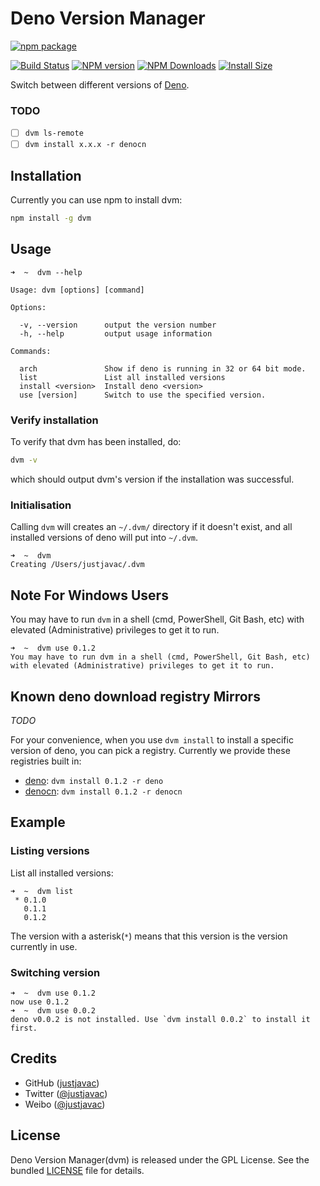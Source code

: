 Deno Version Manager
=====

[![npm package](https://nodei.co/npm/dvm.png?downloads=true&downloadRank=true&stars=true)](https://nodei.co/npm/dvm/)

[![Build Status](https://travis-ci.com/justjavac/dvm.svg?branch=master)](https://travis-ci.com/justjavac/dvm)
[![NPM version](https://img.shields.io/npm/v/dvm.svg)](https://www.npmjs.com/package/dvm)
[![NPM Downloads](https://img.shields.io/npm/dm/dvm.svg?style=flat)](https://npmcharts.com/compare/dvm?minimal=true)
[![Install Size](https://packagephobia.now.sh/badge?p=dvm)](https://packagephobia.now.sh/result?p=dvm)

Switch between different versions of [Deno](https://github.com/denoland/deno).

### TODO

- [ ] `dvm ls-remote`
- [ ] `dvm install x.x.x -r denocn`

Installation
------------

Currently you can use npm to install dvm:

```sh
npm install -g dvm
```

Usage
-----

```
➜  ~  dvm --help

Usage: dvm [options] [command]

Options:

  -v, --version      output the version number
  -h, --help         output usage information

Commands:

  arch               Show if deno is running in 32 or 64 bit mode.
  list               List all installed versions
  install <version>  Install deno <version>
  use [version]      Switch to use the specified version.
```

### Verify installation

To verify that dvm has been installed, do:

```bash
dvm -v
```

which should output dvm's version if the installation was successful.

### Initialisation

Calling `dvm` will creates an `~/.dvm/` directory if it doesn't exist,
and all installed versions of deno will put into `~/.dvm`.

```
➜  ~  dvm
Creating /Users/justjavac/.dvm
```

Note For Windows Users
----------------------

You may have to run `dvm` in a shell (cmd, PowerShell, Git Bash, etc) with
elevated (Administrative) privileges to get it to run.

```
➜  ~  dvm use 0.1.2
You may have to run dvm in a shell (cmd, PowerShell, Git Bash, etc) with elevated (Administrative) privileges to get it to run.
```

Known deno download registry Mirrors
---------------------

*TODO*

For your convenience, when you use `dvm install` to install a specific version of deno, you can pick a registry. Currently we provide these registries built in:

* [deno](https://github.com/denoland/deno): `dvm install 0.1.2 -r deno`
* [denocn](https://deno.js.cn): `dvm install 0.1.2 -r denocn`

## Example

### Listing versions

List all installed versions:

```
➜  ~  dvm list
 * 0.1.0
   0.1.1
   0.1.2
```

The version with a asterisk(`*`) means that this version is the version currently in use.

### Switching version

```
➜  ~  dvm use 0.1.2
now use 0.1.2
➜  ~  dvm use 0.0.2
deno v0.0.2 is not installed. Use `dvm install 0.0.2` to install it first.
```

## Credits

* GitHub ([justjavac](http://github.com/justjavac))
* Twitter ([@justjavac](http://twitter.com/justjavac))
* Weibo ([@justjavac](http://weibo.com/justjavac))

## License

Deno Version Manager(dvm) is released under the GPL License. See the bundled [LICENSE](./LICENSE) file for details.
